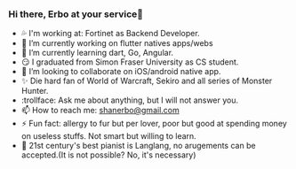 ### Hi there, Erbo at your service👋

- 💦 I'm working at: Fortinet as Backend Developer.
- 🔭 I’m currently working on flutter natives apps/webs
- 🌱 I’m currently learning dart, Go, Angular.
- 😏 I graduated from Simon Fraser University as CS student.
- 👯 I’m looking to collaborate on iOS/android native app.
- ✨ Die hard fan of World of Warcraft, Sekiro and all series of Monster Hunter.
- 	:trollface:  Ask me about anything, but I will not answer you.
- 📫 How to reach me: shanerbo@gmail.com
- ⚡ Fun fact: allergy to fur but per lover, poor but good at spending money on useless stuffs. Not smart but willing to learn.
- 💖 21st century's best pianist is Langlang, no arugements can be accepted.(It is not possible? No, it's necessary)
